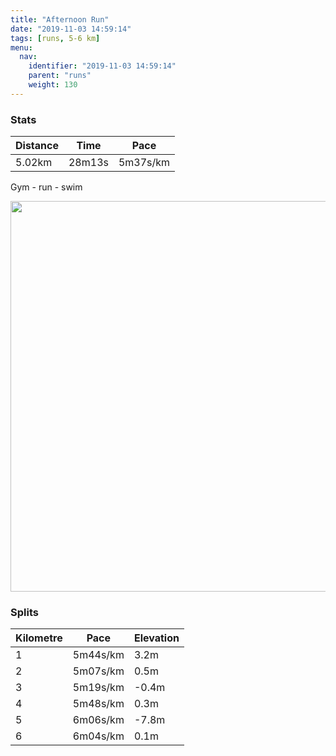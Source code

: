 ```yaml
---
title: "Afternoon Run"
date: "2019-11-03 14:59:14"
tags: [runs, 5-6 km]
menu:
  nav:
    identifier: "2019-11-03 14:59:14"
    parent: "runs"
    weight: 130
---
```


### Stats

| Distance | Time | Pace |
|----------|------|------|
|5.02km|28m13s|5m37s/km|

Gym - run - swim

<img src='https://maps.googleapis.com/maps/api/staticmap?maptype=terrain&path=enc:cpkeI`rwLMPMXAd@FVLTRBf@MRDFXPKZu@A_@NUHIJETHPCP?VDNAnBcANKX]P}@De@Pu@?e@Mu@i@s@Oi@a@_@Gi@@]RUVDNCJW]u@OKnAo@RQRELTH`ANv@f@r@bAP^BRI`@f@JV^KL@^`@TCFZTAb@^LBHAFERqAJeBP}AJg@TUPEHFNVKbC@hABLBBFEXg@n@k@O{BAwAA[CSLi@LMVQj@o@XOr@MTINCh@Af@LPHRP\h@p@hB@FANWZk@V[RqAd@m@\q@TWTeA\QOM}@MkDB_@HMLOLI`@g@ZUZO|AYVCXB`@Ph@f@X`@LXTz@@`@MTw@h@{@VeAf@u@XUTSB]NYFGDWCWgBCi@?gB@UJ[b@Ub@k@j@[v@OPGXEX@b@NTNp@v@T`@FTHd@@^Yb@QN]LkAh@sAb@SJWR]P[FQNSASy@K{@Ae@H{BLUNKl@{@POJAN@LXxArFXGv@g@~@]LID]Yw@]k@u@q@WI_@ESBQHo@NCB@PfAxEBTCHc@VWJ[TeA\QLm@jA[XWJEMIsAGiCKUO@M^e@|GKVYIY[KQUo@S]MKSCQJqArBMJUc@Aa@UCGCMKKQ]{@AKFa@a@}@Qk@MIO@Wd@Qf@]h@MZi@KEXQ^EX@DJ?TPNTf@hALp@Bp@E`AQbAW|@I`@IDEFGDIBS?[Lg@Am@LQLKXg@b@g@LYf@MHSGi@ASE_@a@UI&key=AIzaSyAfqMeaZ1CCJFGP5cWud__oZnT_Pybg-1M&size=800x800&scale=2&markers=color:yellow|label:S|53.47602,-2.25585&markers=color:green|label:F|53.47628000000005,-2.2564299999999986' width='625' />

### Splits

| Kilometre | Pace | Elevation |
|------|------|-----------|
|1|5m44s/km|3.2m|
|2|5m07s/km|0.5m|
|3|5m19s/km|-0.4m|
|4|5m48s/km|0.3m|
|5|6m06s/km|-7.8m|
|6|6m04s/km|0.1m|
